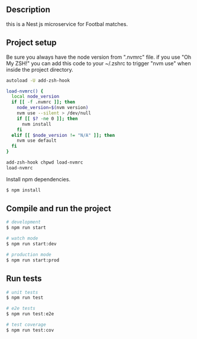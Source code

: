 ## Description

this is a Nest js microservice for Footbal matches.

## Project setup

Be sure you always have the node version from ".nvmrc" file. if you use "Oh My ZSH!" you can add this code to your ~/.zshrc to trigger "nvm use" when inside the project directory.

```bash
autoload -U add-zsh-hook

load-nvmrc() {
  local node_version
  if [[ -f .nvmrc ]]; then
    node_version=$(nvm version)
    nvm use --silent > /dev/null
    if [[ $? -ne 0 ]]; then
      nvm install
    fi
  elif [[ $node_version != "N/A" ]]; then
    nvm use default
  fi
}

add-zsh-hook chpwd load-nvmrc
load-nvmrc
```

Install npm dependencies.

```bash
$ npm install
```

## Compile and run the project

```bash
# development
$ npm run start

# watch mode
$ npm run start:dev

# production mode
$ npm run start:prod
```

## Run tests

```bash
# unit tests
$ npm run test

# e2e tests
$ npm run test:e2e

# test coverage
$ npm run test:cov
```
